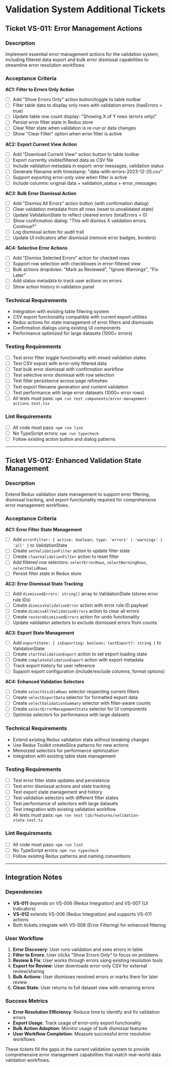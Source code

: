 # Validation System Additional Tickets

## Ticket VS-011: Error Management Actions

### Description
Implement essential error management actions for the validation system, including filtered data export and bulk error dismissal capabilities to streamline error resolution workflows.

### Acceptance Criteria

**AC1: Filter to Errors Only Action**
- [ ] Add "Show Errors Only" action button/toggle to table toolbar
- [ ] Filter table data to display only rows with validation errors (hasErrors = true)
- [ ] Update table row count display: "Showing X of Y rows (errors only)"
- [ ] Persist error filter state in Redux store
- [ ] Clear filter state when validation is re-run or data changes
- [ ] Show "Clear Filter" option when error filter is active

**AC2: Export Current View Action**
- [ ] Add "Download Current View" action button to table toolbar
- [ ] Export currently visible/filtered data as CSV file
- [ ] Include validation metadata in export: error messages, validation status
- [ ] Generate filename with timestamp: "data-with-errors-2023-12-25.csv"
- [ ] Support exporting error-only view when filter is active
- [ ] Include columns: original data + validation_status + error_messages

**AC3: Bulk Error Dismissal Action**
- [ ] Add "Dismiss All Errors" action button (with confirmation dialog)
- [ ] Clear validation metadata from all rows (reset to unvalidated state)
- [ ] Update ValidationState to reflect cleared errors (totalErrors = 0)
- [ ] Show confirmation dialog: "This will dismiss X validation errors. Continue?"
- [ ] Log dismissal action for audit trail
- [ ] Update UI indicators after dismissal (remove error badges, borders)

**AC4: Selective Error Actions**
- [ ] Add "Dismiss Selected Errors" action for checked rows
- [ ] Support row selection with checkboxes in error-filtered view
- [ ] Bulk actions dropdown: "Mark as Reviewed", "Ignore Warnings", "Fix Later"
- [ ] Add status metadata to track user actions on errors
- [ ] Show action history in validation panel

### Technical Requirements
- Integration with existing table filtering system
- CSV export functionality compatible with current export utilities
- Redux actions for state management of error filters and dismissals
- Confirmation dialogs using existing UI components
- Performance optimized for large datasets (1000+ errors)

### Testing Requirements
- [ ] Test error filter toggle functionality with mixed validation states
- [ ] Test CSV export with error-only filtered data
- [ ] Test bulk error dismissal with confirmation workflow
- [ ] Test selective error dismissal with row selection
- [ ] Test filter persistence across page refreshes
- [ ] Test export filename generation and content validation
- [ ] Test performance with large error datasets (1000+ error rows)
- [ ] All tests must pass: `npm run test components/error-management-actions.test.tsx`

### Lint Requirements
- [ ] All code must pass: `npm run lint`
- [ ] No TypeScript errors: `npm run typecheck`
- [ ] Follow existing action button and dialog patterns

---

## Ticket VS-012: Enhanced Validation State Management

### Description
Extend Redux validation state management to support error filtering, dismissal tracking, and export functionality required for comprehensive error management workflows.

### Acceptance Criteria

**AC1: Error Filter State Management**
- [ ] Add `errorFilter: { active: boolean; type: 'errors' | 'warnings' | 'all' }` to ValidationState
- [ ] Create `setValidationFilter` action to update filter state
- [ ] Create `clearValidationFilter` action to reset filter
- [ ] Add filtered row selectors: `selectErrorRows`, `selectWarningRows`, `selectValidRows`
- [ ] Persist filter state in Redux store

**AC2: Error Dismissal State Tracking**
- [ ] Add `dismissedErrors: string[]` array to ValidationState (stores error rule IDs)
- [ ] Create `dismissValidationError` action with error rule ID payload
- [ ] Create `dismissAllValidationErrors` action to clear all errors
- [ ] Create `restoreDismissedErrors` action for undo functionality
- [ ] Update validation selectors to exclude dismissed errors from counts

**AC3: Export State Management**
- [ ] Add `exportState: { isExporting: boolean; lastExport?: string }` to ValidationState
- [ ] Create `startValidationExport` action to set export loading state
- [ ] Create `completeValidationExport` action with export metadata
- [ ] Track export history for user reference
- [ ] Support export configuration (include/exclude columns, format options)

**AC4: Enhanced Validation Selectors**
- [ ] Create `selectVisibleRows` selector respecting current filters
- [ ] Create `selectExportData` selector for formatted export data
- [ ] Create `selectValidationSummary` selector with filter-aware counts
- [ ] Create `selectErrorManagementState` selector for UI components
- [ ] Optimize selectors for performance with large datasets

### Technical Requirements
- Extend existing Redux validation state without breaking changes
- Use Redux Toolkit createSlice patterns for new actions
- Memoized selectors for performance optimization
- Integration with existing table state management

### Testing Requirements
- [ ] Test error filter state updates and persistence
- [ ] Test error dismissal actions and state tracking
- [ ] Test export state management and history
- [ ] Test validation selectors with different filter states
- [ ] Test performance of selectors with large datasets
- [ ] Test integration with existing validation workflow
- [ ] All tests must pass: `npm run test lib/features/validation-state.test.ts`

### Lint Requirements
- [ ] All code must pass: `npm run lint`
- [ ] No TypeScript errors: `npm run typecheck`
- [ ] Follow existing Redux patterns and naming conventions

---

## Integration Notes

### Dependencies
- **VS-011** depends on VS-006 (Redux Integration) and VS-007 (UI Indicators)
- **VS-012** extends VS-006 (Redux Integration) and supports VS-011 actions
- Both tickets integrate with VS-008 (Error Filtering) for enhanced filtering

### User Workflow
1. **Error Discovery**: User runs validation and sees errors in table
2. **Filter to Errors**: User clicks "Show Errors Only" to focus on problems
3. **Review & Fix**: User works through errors using existing resolution tools
4. **Export for Review**: User downloads error-only CSV for external review/sharing
5. **Bulk Actions**: User dismisses resolved errors or marks them for later review
6. **Clean State**: User returns to full dataset view with remaining errors

### Success Metrics
- **Error Resolution Efficiency**: Reduce time to identify and fix validation errors
- **Export Usage**: Track usage of error-only export functionality  
- **Bulk Action Adoption**: Monitor usage of bulk dismissal features
- **User Workflow Completion**: Measure successful error resolution workflows

These tickets fill the gaps in the current validation system to provide comprehensive error management capabilities that match real-world data validation workflows.